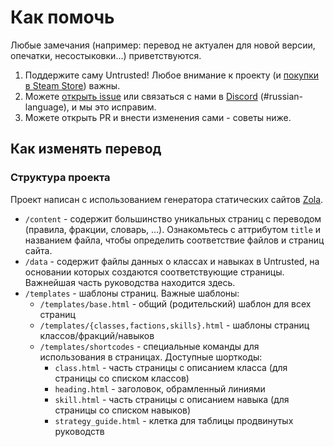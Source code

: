 # Как помочь

Любые замечания (например: перевод не актуален для новой версии, опечатки, несостыковки...) приветствуются.

1. Поддержите саму Untrusted! Любое внимание к проекту (и [покупки в Steam Store](https://www.playuntrusted.com/donate/)) важны.
2. Можете [открыть issue](https://github.com/Untrusted-RU/manual/issues/new) или связаться с нами
   в [Discord](https://discord.gg/KC6nPwA8am) (#russian-language), и мы это исправим.
3. Можете открыть PR и внести изменения сами - советы ниже.

## Как изменять перевод

### Структура проекта

Проект написан с использованием генератора статических сайтов [Zola](https://getzola.org).

- `/content` - содержит большинство уникальных страниц с переводом (правила, фракции, словарь, ...).
  Ознакомьтесь с аттрибутом `title` и названием файла, чтобы определить соответствие файлов и страниц сайта.
- `/data` - содержит файлы данных о классах и навыках в Untrusted, на основании которых создаются соответствующие страницы.
  Важнейшая часть руководства находится здесь.
- `/templates` - шаблоны страниц. Важные шаблоны:
  - `/templates/base.html` - общий (родительский) шаблон для всех страниц
  - `/templates/{classes,factions,skills}.html` - шаблоны страниц классов/фракций/навыков
  - `/templates/shortcodes` - специальные команды для использования в страницах. Доступные шорткоды:
    - `class.html` - часть страницы с описанием класса (для страницы со списком классов)
    - `heading.html` - заголовок, обрамленный линиями
    - `skill.html` - часть страницы с описанием навыка (для страницы со списком навыков)
    - `strategy_guide.html` - клетка для таблицы продвинутых руководств
